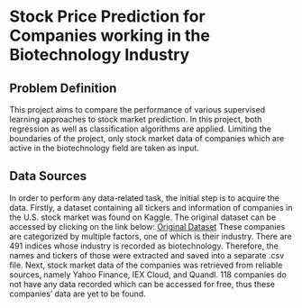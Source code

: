 # Stock Price Prediction for Companies working in the Biotechnology Industry
## Problem Definition
This project aims to compare the performance of various supervised learning approaches to stock market prediction. In this project, both regression as well as classification algorithms are applied. Limiting the boundaries of the project, only stock market data of companies which are active in the biotechnology field are taken as input.

## Data Sources
In order to perform any data-related task, the initial step is to acquire the data. Firstly, a dataset containing all tickers and information of companies in the U.S. stock market was found on Kaggle. The original dataset can be accessed by clicking on the link below:
[Original Dataset](https://www.kaggle.com/datasets/marketahead/all-us-stocks-tickers-company-info-logos)
These companies are categorized by multiple factors, one of which is their industry. There are 491 indices whose industry is recorded as biotechnology. Therefore, the names and tickers of those were extracted and saved into a separate .csv file.
Next, stock market data of the companies was retrieved from reliable sources, namely Yahoo Finance, IEX Cloud, and Quandl. 118 companies do not have any data recorded which can be accessed for free, thus these companies’ data are yet to be found.
